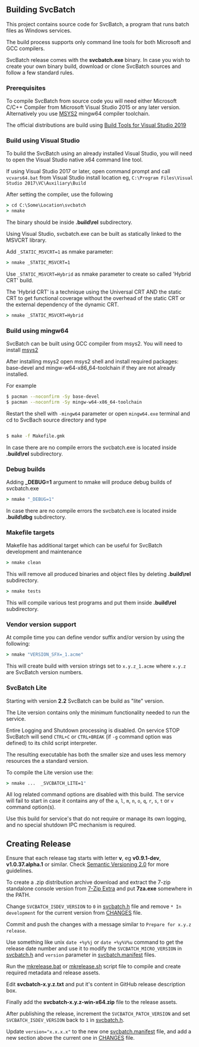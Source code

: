 ## Building SvcBatch

This project contains source code for SvcBatch, a program
that runs batch files as Windows services.

The build process supports only command line tools
for both Microsoft and GCC compilers.

SvcBatch release comes with the **svcbatch.exe** binary.
In case you wish to create your own binary build,
download or clone SvcBatch sources and follow a
few standard rules.

### Prerequisites

To compile SvcBatch from source code you will need either
Microsoft C/C++ Compiler from Microsoft Visual Studio 2015
or any later version. Alternatively you use
[MSYS2](https://www.msys2.org) mingw64 compiler toolchain.

The official distributions are build using
[Build Tools for Visual Studio 2019](https://visualstudio.microsoft.com/vs/older-downloads/)


### Build using Visual Studio

To build the SvcBatch using an already installed Visual Studio,
you will need to open the Visual Studio native x64 command
line tool.

If using Visual Studio 2017 or later, open command prompt
and call `vcvars64.bat` from Visual Studio install location
eg, `C:\Program Files\Visual Studio 2017\VC\Auxiliary\Build`


After setting the compiler, use the following

```cmd
> cd C:\Some\Location\svcbatch
> nmake

```

The binary should be inside **.build\rel** subdirectory.

Using Visual Studio, svcbatch.exe can be built
as statically linked to the MSVCRT library.

Add `_STATIC_MSVCRT=1` as nmake parameter:

```cmd
> nmake _STATIC_MSVCRT=1

```

Use `_STATIC_MSVCRT=Hybrid` as nmake parameter
to create so called 'Hybrid CRT' build.

The 'Hybrid CRT' is a technique using the Universal
CRT AND the static CRT to get functional coverage without
the overhead of the static CRT or the external dependency
of the dynamic CRT.

```cmd
> nmake _STATIC_MSVCRT=Hybrid

```


### Build using mingw64

SvcBatch can be built using GCC compiler from msys2.
You will need to install [msys2](https://www.msys2.org)

After installing msys2 open msys2 shell and
install required packages: base-devel and mingw-w64-x86_64-toolchain
if they are not already installed.

For example
```sh
$ pacman --noconfirm -Sy base-devel
$ pacman --noconfirm -Sy mingw-w64-x86_64-toolchain
```

Restart the shell with `-mingw64` parameter or open `mingw64.exe`
terminal and cd to SvcBach source directory and type

```sh

$ make -f Makefile.gmk
```

In case there are no compile errors the svcbatch.exe is located
inside **.build\rel** subdirectory.

### Debug builds

Adding **_DEBUG=1** argument to nmake will produce debug
builds of svcbatch.exe

```cmd
> nmake "_DEBUG=1"
```

In case there are no compile errors the svcbatch.exe is located
inside **.build\dbg** subdirectory.


### Makefile targets

Makefile has additional target which can be useful
for SvcBatch development and maintenance

```cmd
> nmake clean
```

This will remove all produced binaries and object files
by deleting **.build\rel** subdirectory.

```cmd
> nmake tests
```

This will compile various test programs
and put them inside **.build\rel** subdirectory.

### Vendor version support

At compile time you can define vendor suffix and/or version
by using the following:

```cmd
> nmake "VERSION_SFX=_1.acme"
```

This will create build with version strings set to `x.y.z_1.acme` where
`x.y.z` are SvcBatch version numbers.


### SvcBatch Lite


Starting with version **2.2** SvcBatch can be build
as "lite" version.

The Lite version contains only the minimum functionality
needed to run the service.

Entire Logging and Shutdown processing is disabled.
On service STOP SvcBatch will send `CTRL+C` or `CTRL+BREAK`
(if `-g` command option was defined) to its child script interpreter.

The resulting executable has both the smaller size
and uses less memory resources the a standard version.

To compile the Lite version use the:

```cmd
> nmake ...  _SVCBATCH_LITE=1"
```

All log related command options are disabled with
this build. The service will fail to start in case
it contains any of the `a`, `l`, `m`, `n`, `o`, `q`,
`r`, `s`, `t` or `v` command option(s).

Use this build for service's that do not require
or manage its own logging, and no special shutdown
IPC mechanism is required.

## Creating Release

Ensure that each release tag starts with letter **v**,
eg **v0.9.1-dev**, **v1.0.37.alpha.1** or similar.
Check [Semantic Versioning 2.0](https://semver.org/spec/v2.0.0.html)
for more guidelines.

To create a .zip distribution archive download
and extract the 7-zip standalone console version from
[7-Zip Extra](https://www.7-zip.org/a/7z2107-extra.7z)
and put **7za.exe** somewhere in the PATH.

Change `SVCBATCH_ISDEV_VERSION` to `0` in [svcbatch.h](../svcbatch.h)
file and remove `* In development` for the current version
from [CHANGES](../CHANGES.md) file.

Commit and push the changes with a message similar to
`Prepare for x.y.z release`.

Use something like unix `date +%y%j` or `date +%y%V%u` command to get
the release date number and use it to modify the  `SVCBATCH_MICRO_VERSION`
in [svcbatch.h](../svcbatch.h) and `version` parameter in
[svcbatch.manifest](../svcbatch.manifest) files.

Run the [mkrelease.bat](../mkrelease.bat) or [mkrelease.sh](../mkrelease.sh) script file
to compile and create required metadata and release assets.

Edit **svcbatch-x.y.z.txt** and put it's content
in GitHub release description box.

Finally add the **svcbatch-x.y.z-win-x64.zip**
file to the release assets.

After publishing the release, increment the `SVCBATCH_PATCH_VERSION`
and set `SVCBATCH_ISDEV_VERSION` back to `1` in [svcbatch.h](../svcbatch.h).

Update `version="x.x.x.x"` to the new one [svcbatch.manifest](../svcbatch.manifest)
file, and add a new section above the current one in [CHANGES](../CHANGES.md) file.
